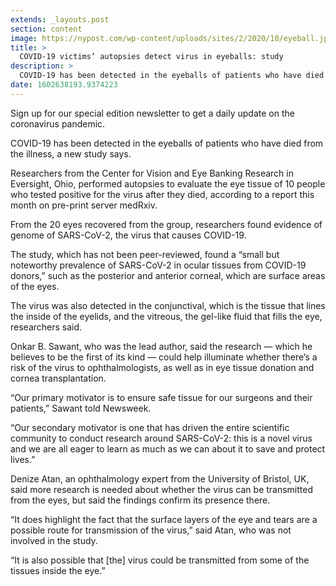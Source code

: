 ```yaml
--- 
extends: _layouts.post 
section: content 
image: https://nypost.com/wp-content/uploads/sites/2/2020/10/eyeball.jpg?quality=90&strip=all&w=1200 
title: > 
  COVID-19 victims’ autopsies detect virus in eyeballs: study 
description: > 
  COVID-19 has been detected in the eyeballs of patients who have died from the illness, a new study says.Researchers from the Center for Vision and Eye Banking Research in Eversight, Ohio, performed autopsies to evaluate the eye tissue of 10 people who tested positive for the virus after they died, according to a report this month on pre-print server medRxiv.From the 20 eyes recovered from the group, researchers found evidence of genome of SARS-CoV-2, the virus that causes COVID-19.“It does highlight the fact that the surface layers of the eye and tears are a possible route for transmission of the virus,” said Atan, who was not involved in the study.“It is also possible that [the] virus could be transmitted from some of the tissues inside the eye.” 
date: 1602638193.9374223 
--- 
```

Sign up for our special edition newsletter to get a daily update on the coronavirus pandemic.

COVID-19 has been detected in the eyeballs of patients who have died from the illness, a new study says.

Researchers from the Center for Vision and Eye Banking Research in Eversight, Ohio, performed autopsies to evaluate the eye tissue of 10 people who tested positive for the virus after they died, according to a report this month on pre-print server medRxiv.

From the 20 eyes recovered from the group, researchers found evidence of genome of SARS-CoV-2, the virus that causes COVID-19.

The study, which has not been peer-reviewed, found a “small but noteworthy prevalence of SARS-CoV-2 in ocular tissues from COVID-19 donors,” such as the posterior and anterior corneal, which are surface areas of the eyes.

The virus was also detected in the conjunctival, which is the tissue that lines the inside of the eyelids, and the vitreous, the gel-like fluid that fills the eye, researchers said.

Onkar B. Sawant, who was the lead author, said the research — which he believes to be the first of its kind — could help illuminate whether there’s a risk of the virus to ophthalmologists, as well as in eye tissue donation and cornea transplantation.

“Our primary motivator is to ensure safe tissue for our surgeons and their patients,” Sawant told Newsweek.

“Our secondary motivator is one that has driven the entire scientific community to conduct research around SARS-CoV-2: this is a novel virus and we are all eager to learn as much as we can about it to save and protect lives.”

Denize Atan, an ophthalmology expert from the University of Bristol, UK, said more research is needed about whether the virus can be transmitted from the eyes, but said the findings confirm its presence there.

“It does highlight the fact that the surface layers of the eye and tears are a possible route for transmission of the virus,” said Atan, who was not involved in the study.

“It is also possible that [the] virus could be transmitted from some of the tissues inside the eye.”